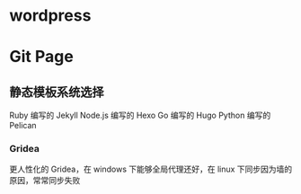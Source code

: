# wordpress

# Git Page

## 静态模板系统选择

 Ruby 编写的 Jekyll
Node.js 编写的 Hexo
Go 编写的 Hugo
Python 编写的 Pelican

### Gridea
更人性化的 Gridea，在 windows 下能够全局代理还好，在 linux 下同步因为墙的原因，常常同步失败


